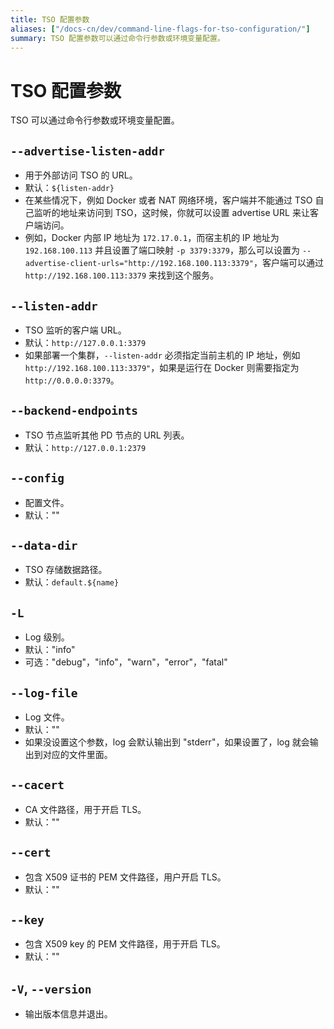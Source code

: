 ```yaml
---
title: TSO 配置参数
aliases: ["/docs-cn/dev/command-line-flags-for-tso-configuration/"]
summary: TSO 配置参数可以通过命令行参数或环境变量配置。
---
```


# TSO 配置参数

TSO 可以通过命令行参数或环境变量配置。

## `--advertise-listen-addr`

- 用于外部访问 TSO 的 URL。
- 默认：`${listen-addr}`
- 在某些情况下，例如 Docker 或者 NAT 网络环境，客户端并不能通过 TSO 自己监听的地址来访问到 TSO，这时候，你就可以设置 advertise URL 来让客户端访问。
- 例如，Docker 内部 IP 地址为 `172.17.0.1`，而宿主机的 IP 地址为 `192.168.100.113` 并且设置了端口映射 `-p 3379:3379`，那么可以设置为 `--advertise-client-urls="http://192.168.100.113:3379"`，客户端可以通过 `http://192.168.100.113:3379` 来找到这个服务。

## `--listen-addr`

- TSO 监听的客户端 URL。
- 默认：`http://127.0.0.1:3379`
- 如果部署一个集群，`--listen-addr` 必须指定当前主机的 IP 地址，例如 `http://192.168.100.113:3379"`，如果是运行在 Docker 则需要指定为 `http://0.0.0.0:3379`。

## `--backend-endpoints`

- TSO 节点监听其他 PD 节点的 URL 列表。
- 默认：`http://127.0.0.1:2379`

## `--config`

- 配置文件。
- 默认：""

## `--data-dir`

- TSO 存储数据路径。
- 默认：`default.${name}`

## `-L`

- Log 级别。
- 默认："info"
- 可选："debug"，"info"，"warn"，"error"，"fatal"

## `--log-file`

- Log 文件。
- 默认：""
- 如果没设置这个参数，log 会默认输出到 "stderr"，如果设置了，log 就会输出到对应的文件里面。

## `--cacert`

- CA 文件路径，用于开启 TLS。
- 默认：""

## `--cert`

- 包含 X509 证书的 PEM 文件路径，用户开启 TLS。
- 默认：""

## `--key`

- 包含 X509 key 的 PEM 文件路径，用于开启 TLS。
- 默认：""

## `-V`, `--version`

- 输出版本信息并退出。
